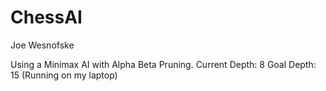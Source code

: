 # ChessAI
Joe Wesnofske

Using a Minimax AI with Alpha Beta Pruning.
Current Depth: 8
Goal Depth: 15
(Running on my laptop)